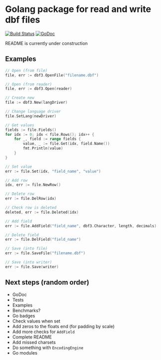 # Golang package for read and write dbf files

[![Build Status](https://travis-ci.com/kcasctiv/dbf3.svg?branch=master)](https://travis-ci.com/kcasctiv/dbf3)
[![GoDoc](https://godoc.org/github.com/kcasctiv/dbf3?status.svg)](https://godoc.org/github.com/kcasctiv/dbf3)

README is currently under construction

## Examples

```Go
// Open (from file)
file, err := dbf3.OpenFile("filename.dbf")

// Open (from reader)
file, err := dbf3.Open(reader)

// Create new
file := dbf3.New(langDriver)

// Change language driver
file.SetLang(newDriver)

// Get values
fields := file.Fields()
for idx := 0; idx < file.Rows(); idx++ {
    for _, field := range fields {
        value, _ := file.Get(idx, field.Name())
        fmt.Println(value)
    }
}

// Set value
err := file.Set(idx, "field_name", "value")

// Add row
idx, err := file.NewRow()

// Delete row
err := file.DelRow(idx)

// Check row is deleted
deleted, err := file.Deleted(idx)

// Add field
err := file.AddField("field_name", dbf3.Character, length, decimals)

// Delete field
err := file.DelField("field_name")

// Save (into file)
err := file.SaveFile("filename.dbf")

// Save (into writer)
err := file.Save(writer)
```

## Next steps (random order)

* GoDoc
* Tests
* Examples
* Benchmarks?
* Go badges
* Check values when set
* Add zeros to the floats end (for padding by scale)
* Add more checks for `AddField`
* Complete README
* Add missed charsets
* Do something with `EncodingEngine`
* Go modules
